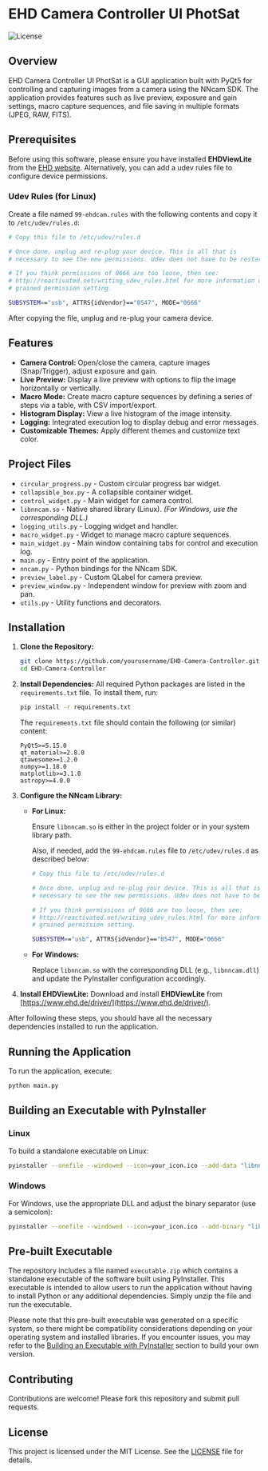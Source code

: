 # EHD Camera Controller UI PhotSat

![License](https://img.shields.io/badge/license-MIT-blue.svg)

## Overview

EHD Camera Controller UI PhotSat is a GUI application built with PyQt5 for controlling and capturing images from a camera using the NNcam SDK. The application provides features such as live preview, exposure and gain settings, macro capture sequences, and file saving in multiple formats (JPEG, RAW, FITS).

## Prerequisites

Before using this software, please ensure you have installed **EHDViewLite** from the [EHD website](https://www.ehd.de/driver/).
Alternatively, you can add a udev rules file to configure device permissions.

### Udev Rules (for Linux)

Create a file named `99-ehdcam.rules` with the following contents and copy it to `/etc/udev/rules.d`:

```bash
# Copy this file to /etc/udev/rules.d

# Once done, unplug and re-plug your device. This is all that is
# necessary to see the new permissions. Udev does not have to be restarted.

# If you think permissions of 0666 are too loose, then see:
# http://reactivated.net/writing_udev_rules.html for more information on finer
# grained permission setting.

SUBSYSTEM=="usb", ATTRS{idVendor}=="0547", MODE="0666"
```

After copying the file, unplug and re-plug your camera device.

## Features

- **Camera Control:** Open/close the camera, capture images (Snap/Trigger), adjust exposure and gain.
- **Live Preview:** Display a live preview with options to flip the image horizontally or vertically.
- **Macro Mode:** Create macro capture sequences by defining a series of steps via a table, with CSV import/export.
- **Histogram Display:** View a live histogram of the image intensity.
- **Logging:** Integrated execution log to display debug and error messages.
- **Customizable Themes:** Apply different themes and customize text color.

## Project Files

- `circular_progress.py` - Custom circular progress bar widget.
- `collapsible_box.py` - A collapsible container widget.
- `control_widget.py` - Main widget for camera control.
- `libnncam.so` - Native shared library (Linux). *(For Windows, use the corresponding DLL.)*
- `logging_utils.py` - Logging widget and handler.
- `macro_widget.py` - Widget to manage macro capture sequences.
- `main_widget.py` - Main window containing tabs for control and execution log.
- `main.py` - Entry point of the application.
- `nncam.py` - Python bindings for the NNcam SDK.
- `preview_label.py` - Custom QLabel for camera preview.
- `preview_window.py` - Independent window for preview with zoom and pan.
- `utils.py` - Utility functions and decorators.

## Installation

1. **Clone the Repository:**

   ```bash
   git clone https://github.com/yourusername/EHD-Camera-Controller.git
   cd EHD-Camera-Controller
   ```
2. **Install Dependencies:**
   All required Python packages are listed in the `requirements.txt` file. To install them, run:

   ```bash
   pip install -r requirements.txt
   ```

   The `requirements.txt` file should contain the following (or similar) content:

   ```plaintext
   PyQt5>=5.15.0
   qt_material>=2.8.0
   qtawesome>=1.2.0
   numpy>=1.18.0
   matplotlib>=3.1.0
   astropy>=4.0.0
   ```
3. **Configure the NNcam Library:**

   * **For Linux:**

     Ensure `libnncam.so` is either in the project folder or in your system library path.

     Also, if needed, add the `99-ehdcam.rules` file to `/etc/udev/rules.d` as described below:

     ```bash
     # Copy this file to /etc/udev/rules.d

     # Once done, unplug and re-plug your device. This is all that is
     # necessary to see the new permissions. Udev does not have to be restarted.

     # If you think permissions of 0666 are too loose, then see:
     # http://reactivated.net/writing_udev_rules.html for more information on finer
     # grained permission setting.

     SUBSYSTEM=="usb", ATTRS{idVendor}=="0547", MODE="0666"
     ```
   * **For Windows:**

     Replace `libnncam.so` with the corresponding DLL (e.g., `libnncam.dll`) and update the PyInstaller configuration accordingly.
4. **Install EHDViewLite:**
   Download and install **EHDViewLite** from [https://www.ehd.de/driver/](https://www.ehd.de/driver/).

After following these steps, you should have all the necessary dependencies installed to run the application.

## Running the Application

To run the application, execute:

```bash
python main.py
```

## Building an Executable with PyInstaller

### Linux

To build a standalone executable on Linux:

```bash
pyinstaller --onefile --windowed --icon=your_icon.ico --add-data "libnncam.so:." main.py
```

### Windows

For Windows, use the appropriate DLL and adjust the binary separator (use a semicolon):

```bash
pyinstaller --onefile --windowed --icon=your_icon.ico --add-binary "libnncam.dll;." main.py
```

## Pre-built Executable

The repository includes a file named `executable.zip` which contains a standalone executable of the software built using PyInstaller. This executable is intended to allow users to run the application without having to install Python or any additional dependencies. Simply unzip the file and run the executable.

Please note that this pre-built executable was generated on a specific system, so there might be compatibility considerations depending on your operating system and installed libraries. If you encounter issues, you may refer to the [Building an Executable with PyInstaller](#building-an-executable-with-pyinstaller) section to build your own version.

## Contributing

Contributions are welcome! Please fork this repository and submit pull requests.

## License

This project is licensed under the MIT License. See the [LICENSE](LICENSE) file for details.

